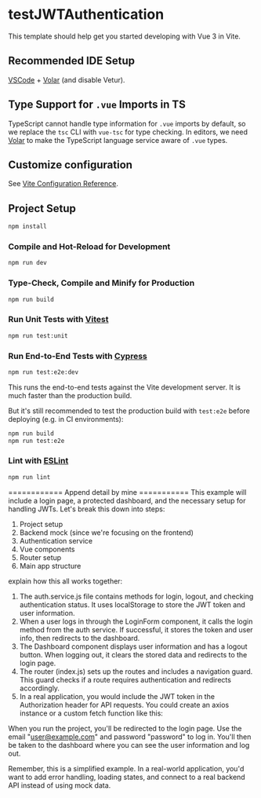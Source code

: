 # testJWTAuthentication

This template should help get you started developing with Vue 3 in Vite.

## Recommended IDE Setup

[VSCode](https://code.visualstudio.com/) + [Volar](https://marketplace.visualstudio.com/items?itemName=Vue.volar) (and disable Vetur).

## Type Support for `.vue` Imports in TS

TypeScript cannot handle type information for `.vue` imports by default, so we replace the `tsc` CLI with `vue-tsc` for type checking. In editors, we need [Volar](https://marketplace.visualstudio.com/items?itemName=Vue.volar) to make the TypeScript language service aware of `.vue` types.

## Customize configuration

See [Vite Configuration Reference](https://vitejs.dev/config/).

## Project Setup

```sh
npm install
```

### Compile and Hot-Reload for Development

```sh
npm run dev
```

### Type-Check, Compile and Minify for Production

```sh
npm run build
```

### Run Unit Tests with [Vitest](https://vitest.dev/)

```sh
npm run test:unit
```

### Run End-to-End Tests with [Cypress](https://www.cypress.io/)

```sh
npm run test:e2e:dev
```

This runs the end-to-end tests against the Vite development server.
It is much faster than the production build.

But it's still recommended to test the production build with `test:e2e` before deploying (e.g. in CI environments):

```sh
npm run build
npm run test:e2e
```

### Lint with [ESLint](https://eslint.org/)

```sh
npm run lint
```
============ Append detail by mine ===========
This example will include a login page, a protected dashboard, and the necessary setup for handling JWTs.
Let's break this down into steps:

01. Project setup
02. Backend mock (since we're focusing on the frontend)
03. Authentication service
04. Vue components
05. Router setup
06. Main app structure

explain how this all works together:
01. The auth.service.js file contains methods for login, logout, and checking authentication status. It uses localStorage to store the JWT token and user information.
02. When a user logs in through the LoginForm component, it calls the login method from the auth service. If successful, it stores the token and user info, then redirects to the dashboard.
03. The Dashboard component displays user information and has a logout button. When logging out, it clears the stored data and redirects to the login page.
04. The router (index.js) sets up the routes and includes a navigation guard. This guard checks if a route requires authentication and redirects accordingly.
05. In a real application, you would include the JWT token in the Authorization header for API requests. You could create an axios instance or a custom fetch function like this:


When you run the project, you'll be redirected to the login page. Use the email "user@example.com" and password "password" to log in. You'll then be taken to the dashboard where you can see the user information and log out.

Remember, this is a simplified example. In a real-world application, you'd want to add error handling, loading states, and connect to a real backend API instead of using mock data.
